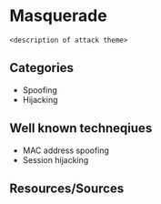# Masquerade
`<description of attack theme>`

## Categories
* Spoofing
* Hijacking

## Well known techneqiues
* MAC address spoofing
* Session hijacking

## Resources/Sources